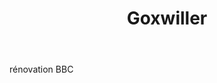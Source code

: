 ﻿---
publishdate: 2019-02-08
title: "Goxwiller"
description: "Extension et restructuration d’une école maternelle et élémentaire"
location: "Goxwiller (67)"
client: "Commune de Goxwiller"
builder: [
'Agence N.Larché & N.Metzger, architectes d.pl.g.',
'Chef de projet pour les phases : ESQ, APS, APD/PC, PRO, DCE, ACT, EXE/DET',
'Echoes, SIB Etudes, Sedime, EFT2E Ing., Fluid’IT, TFC'
]
period: "2015 - 2017"
surface: "720 m²"
cost: "1 420 000 € HT"
images: [
'small/goxwiller/DSC_1318_m_D_Web.jpg',
'small/goxwiller/DSC_1313_m_D_Web.jpg',
'small/goxwiller/DSC_1320_m_D_Web.jpg',
'small/goxwiller/DSC_1322_m_D_Web.jpg',
'small/goxwiller/DSC_1612_m_D_Web.jpg',
'small/goxwiller/DSC_1622_m_D_Web.jpg',
]
---
rénovation BBC
